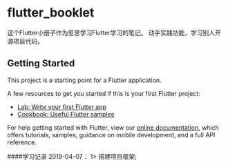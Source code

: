# flutter_booklet

这个Flutter小册子作为思思学习Flutter学习的笔记。
动手实践功能，学习别人开源项目代码。

## Getting Started

This project is a starting point for a Flutter application.

A few resources to get you started if this is your first Flutter project:

- [Lab: Write your first Flutter app](https://flutter.io/docs/get-started/codelab)
- [Cookbook: Useful Flutter samples](https://flutter.io/docs/cookbook)

For help getting started with Flutter, view our 
[online documentation](https://flutter.io/docs), which offers tutorials, 
samples, guidance on mobile development, and a full API reference.

####学习记录
2019-04-07：
1> 搭建项目框架;



